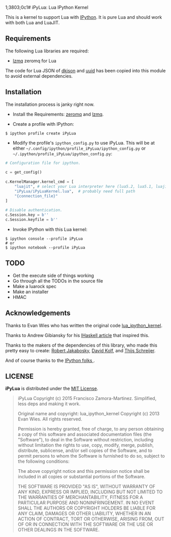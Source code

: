 1;3803;0c1# iPyLua: Lua IPython Kernel

This is a kernel to support Lua with [IPython](http://ipython.org).  It is pure
Lua and should work with both Lua and LuaJIT.


## Requirements

The following Lua libraries are required:

 * [lzmq](https://github.com/zeromq/lzmq) zeromq for Lua

The code for Lua JSON of [dkjson](http://dkolf.de/src/dkjson-lua.fsl/home) and
[uuid](https://github.com/Tieske/uuid/blob/master/src/uuid.lua) has been copied
into this module to avoid external dependencies.

## Installation

The installation process is janky right now.

 * Install the Requirements: [zeromq](http://zeromq.org/) and
   [lzmq](https://github.com/zeromq/lzmq).

 * Create a profile with IPython:

```
$ ipython profile create iPyLua
```

 * Modify the profile's `ipython_config.py` to use iPyLua.  This
 will be at either `~/.config/ipython/profile_iPyLua/ipython_config.py` or
 `~/.ipython/profile_iPyLua/ipython_config.py`:

```Python
# Configuration file for ipython.
   
c = get_config()
   
c.KernelManager.kernel_cmd = [
    "luajit", # select your Lua interpreter here (lua5.2, lua5.1, luajit)
    "iPyLua/iPyLuaKernel.lua",  # probably need full path
    "{connection_file}"
]
   
# Disable authentication.
c.Session.key = b''
c.Session.keyfile = b''
```

 * Invoke IPython with this Lua kernel:

```
$ ipython console --profile iPyLua
# or 
$ ipython notebook --profile iPyLua
```

## TODO

 * Get the execute side of things working
 * Go through all the TODOs in the source file
 * Make a luarock spec
 * Make an installer
 * HMAC 


## Acknowledgements

Thanks to Evan Wies who has written the original code
[lua_ipython_kernel](https://github.com/neomantra/lua_ipython_kernel).

Thanks to Andrew Gibiansky for his
[IHaskell article](http://andrew.gibiansky.com/blog/ipython/ipython-kernels/)
that inspired this.

Thanks to the makers of the dependencies of this library, who made this pretty
easy to create: [Robert Jakabosky](https://github.com/Neopallium),
[David Kolf](http://dkolf.de/src/dkjson-lua.fsl/home), and
[Thijs Schreijer](https://github.com/Tieske).

And of course thanks to the [IPython folks ](http://ipython.org/citing.html).

## LICENSE

**iPyLua** is distributed under the
  [MIT License](http://opensource.org/licenses/mit-license.php).

> iPyLua
> Copyright (c) 2015 Francisco Zamora-Martinez. Simplified, less deps and making
> it work.
>
> Original name and copyright: lua_ipython_kernel
> Copyright (c) 2013 Evan Wies.  All rights reserved.
> 
> Permission is hereby granted, free of charge, to any person obtaining a copy
> of this software and associated documentation files (the "Software"), to deal
> in the Software without restriction, including without limitation the rights
> to use, copy, modify, merge, publish, distribute, sublicense, and/or sell
> copies of the Software, and to permit persons to whom the Software is
> furnished to do so, subject to the following conditions:
> 
> The above copyright notice and this permission notice shall be included in all
> copies or substantial portions of the Software.
> 
> THE SOFTWARE IS PROVIDED "AS IS", WITHOUT WARRANTY OF ANY KIND, EXPRESS OR
> IMPLIED, INCLUDING BUT NOT LIMITED TO THE WARRANTIES OF MERCHANTABILITY,
> FITNESS FOR A PARTICULAR PURPOSE AND NONINFRINGEMENT. IN NO EVENT SHALL THE
> AUTHORS OR COPYRIGHT HOLDERS BE LIABLE FOR ANY CLAIM, DAMAGES OR OTHER
> LIABILITY, WHETHER IN AN ACTION OF CONTRACT, TORT OR OTHERWISE, ARISING FROM,
> OUT OF OR IN CONNECTION WITH THE SOFTWARE OR THE USE OR OTHER DEALINGS IN THE
> SOFTWARE.
